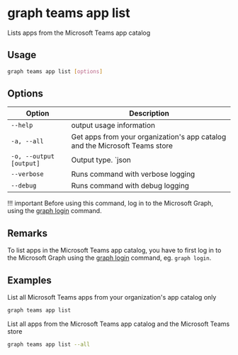 # graph teams app list

Lists apps from the Microsoft Teams app catalog

## Usage

```sh
graph teams app list [options]
```

## Options

Option|Description
------|-----------
`--help`|output usage information
`-a, --all`|Get apps from your organization's app catalog and the Microsoft Teams store
`-o, --output [output]`|Output type. `json|text`. Default `text`
`--verbose`|Runs command with verbose logging
`--debug`|Runs command with debug logging

!!! important
    Before using this command, log in to the Microsoft Graph, using the [graph login](../login.md) command.

## Remarks

To list apps in the Microsoft Teams app catalog, you have to first log in to the Microsoft Graph using the [graph login](../login.md) command, eg. `graph login`.

## Examples

List all Microsoft Teams apps from your organization's app catalog only

```sh
graph teams app list
```

List all apps from the Microsoft Teams app catalog and the Microsoft Teams store

```sh
graph teams app list --all
```